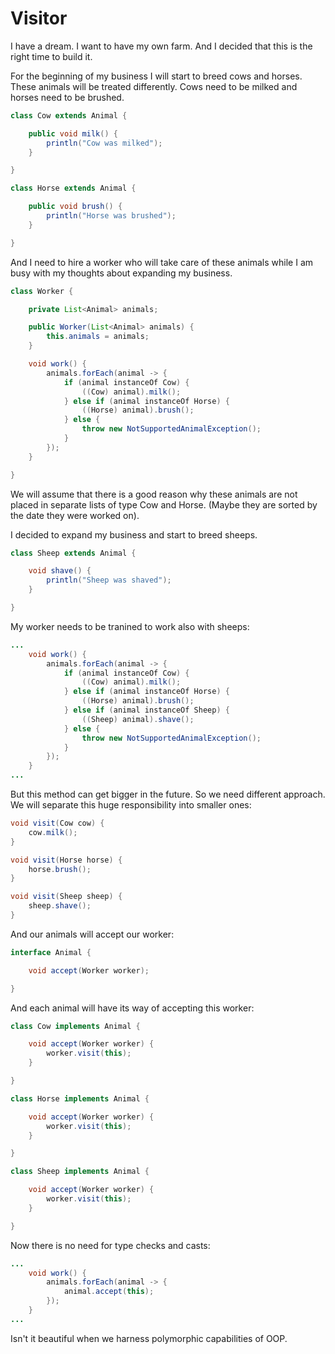 # Visitor

I have a dream. I want to have my own farm. And I decided that this is the right
time to build it.

For the beginning of my business I will start to breed cows and horses. These
animals will be treated differently. Cows need to be milked and horses need to
be brushed.

```java
class Cow extends Animal {

    public void milk() {
        println("Cow was milked");
    }

}
```

```java
class Horse extends Animal {

    public void brush() {
        println("Horse was brushed");
    }

}
```

And I need to hire a worker who will take care of these animals while I am 
busy with my thoughts about expanding my business.

```java
class Worker {

    private List<Animal> animals;

    public Worker(List<Animal> animals) {
        this.animals = animals;
    }

    void work() {
        animals.forEach(animal -> {
            if (animal instanceOf Cow) {
                ((Cow) animal).milk();
            } else if (animal instanceOf Horse) {
                ((Horse) animal).brush();
            } else {
                throw new NotSupportedAnimalException();
            }
        });
    }

}
```

We will assume that there is a good reason why these animals are not placed in
separate lists of type Cow and Horse. (Maybe they are sorted by the date they
were worked on).

I decided to expand my business and start to breed sheeps.

```java
class Sheep extends Animal {

    void shave() {
        println("Sheep was shaved");
    }

}
```

My worker needs to be tranined to work also with sheeps:

```java
...
    void work() {
        animals.forEach(animal -> {
            if (animal instanceOf Cow) {
                ((Cow) animal).milk();
            } else if (animal instanceOf Horse) {
                ((Horse) animal).brush();
            } else if (animal instanceOf Sheep) {
                ((Sheep) animal).shave();
            } else {
                throw new NotSupportedAnimalException();
            }
        });
    }
...
```

But this method can get bigger in the future. So we need different approach. We
will separate this huge responsibility into smaller ones:

```java
void visit(Cow cow) {
    cow.milk();
}

void visit(Horse horse) {
    horse.brush();
}

void visit(Sheep sheep) {
    sheep.shave();
}
```

And our animals will accept our worker:

```java
interface Animal {

    void accept(Worker worker);

}
```

And each animal will have its way of accepting this worker:

```java
class Cow implements Animal {

    void accept(Worker worker) {
        worker.visit(this);
    }

}

class Horse implements Animal {

    void accept(Worker worker) {
        worker.visit(this);
    }

}

class Sheep implements Animal {

    void accept(Worker worker) {
        worker.visit(this);
    }

}
```

Now there is no need for type checks and casts:

```java
...
    void work() {
        animals.forEach(animal -> {
            animal.accept(this);
        });
    }
...
```

Isn't it beautiful when we harness polymorphic capabilities of OOP.
